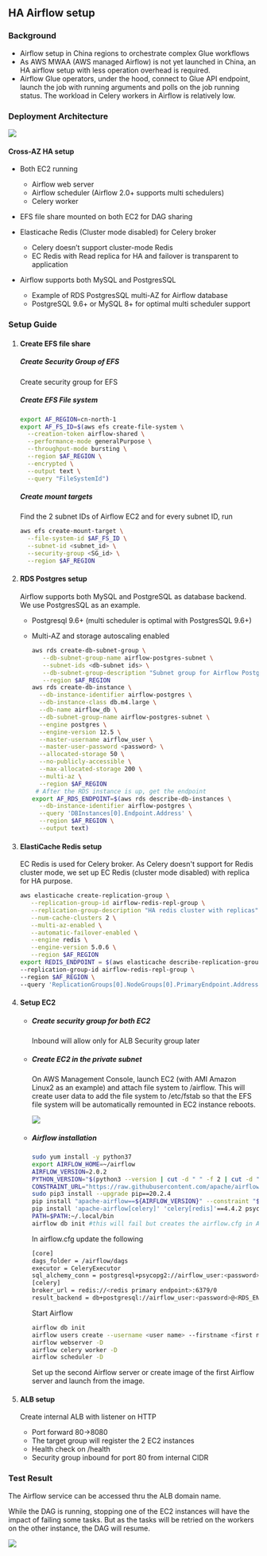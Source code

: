 ## HA Airflow setup

### Background

- Airflow setup in China regions to orchestrate complex Glue workflows
- As AWS MWAA (AWS managed Airflow) is not yet launched in China, an HA airflow setup with less operation overhead is required. 
- Airflow Glue operators, under the hood, connect to Glue API endpoint, launch the job with running arguments and polls on the job running status. The workload in Celery workers in Airflow is relatively low.

### Deployment Architecture

![](img/airflow_arch.jpg)

#### Cross-AZ HA setup

- Both EC2 running
  - Airflow web server
  - Airflow scheduler (Airflow 2.0+ supports multi schedulers)
  - Celery worker

- EFS file share mounted on both EC2 for DAG sharing

- Elasticache Redis (Cluster mode disabled) for Celery broker
  - Celery doesn’t support cluster-mode Redis
  - EC Redis with Read replica for HA and failover is transparent to application

- Airflow supports both MySQL and PostgresSQL
  - Example of RDS PostgresSQL multi-AZ for Airflow database
  - PostgreSQL 9.6+ or MySQL 8+ for optimal multi scheduler support

### Setup Guide

1. #### Create EFS file share

   ##### Create Security Group of EFS

   Create security group for EFS

   ##### Create EFS File system

   ```bash
   export AF_REGION=cn-north-1
   export AF_FS_ID=$(aws efs create-file-system \
     --creation-token airflow-shared \
     --performance-mode generalPurpose \
     --throughput-mode bursting \
     --region $AF_REGION \
     --encrypted \
     --output text \
     --query "FileSystemId")
   ```

   ##### Create mount targets

   Find the 2 subnet IDs of Airflow EC2 and for every subnet ID, run

   ```bash
   aws efs create-mount-target \
     --file-system-id $AF_FS_ID \
     --subnet-id <subnet_id> \
     --security-group <SG_id> \
     --region $AF_REGION
   ```

2. #### RDS Postgres setup

   Airflow supports both MySQL and PostgreSQL as database backend. We use PostgresSQL as an example.

   - Postgresql 9.6+ (multi scheduler is optimal with PostgresSQL 9.6+)

   - Multi-AZ and storage autoscaling enabled 

     ```bash
     aws rds create-db-subnet-group \
        --db-subnet-group-name airflow-postgres-subnet \
        --subnet-ids <db-subnet ids> \
        --db-subnet-group-description "Subnet group for Airflow Postgres RDS" \
        --region $AF_REGION
     aws rds create-db-instance \
       --db-instance-identifier airflow-postgres \
       --db-instance-class db.m4.large \
       --db-name airflow_db \
       --db-subnet-group-name airflow-postgres-subnet \
       --engine postgres \
       --engine-version 12.5 \
       --master-username airflow_user \
       --master-user-password <password> \
       --allocated-storage 50 \
       --no-publicly-accessible \
       --max-allocated-storage 200 \
       --multi-az \
       --region $AF_REGION
      # After the RDS instance is up, get the endpoint
     export AF_RDS_ENDPOINT=$(aws rds describe-db-instances \
       --db-instance-identifier airflow-postgres \
       --query 'DBInstances[0].Endpoint.Address' \
       --region $AF_REGION \
       --output text)
     ```

3. #### ElastiCache Redis setup

   EC Redis is used for Celery broker. As Celery doesn't support for Redis cluster mode, we set up EC Redis (cluster mode disabled) with replica for HA purpose. 

   ```bash
   aws elasticache create-replication-group \
      --replication-group-id airflow-redis-repl-group \
      --replication-group-description "HA redis cluster with replicas" \
      --num-cache-clusters 2 \
      --multi-az-enabled \
      --automatic-failover-enabled \
      --engine redis \
      --engine-version 5.0.6 \
      --region $AF_REGION
   export REDIS_ENDPOINT = $(aws elasticache describe-replication-groups \
   --replication-group-id airflow-redis-repl-group \
   --region $AF_REGION \
   --query 'ReplicationGroups[0].NodeGroups[0].PrimaryEndpoint.Address')
   ```

4. #### Setup EC2

   - ##### Create security group for both EC2

     Inbound will allow only for ALB Security group later

   - ##### Create EC2 in the private subnet

     On AWS Management Console, launch EC2 (with AMI Amazon Linux2 as an example) and attach file system to /airflow. This will create user data to add the file system to /etc/fstab so that the EFS file system will be automatically remounted in EC2 instance reboots.

     ![](img/mount_efs.png)

   - ##### Airflow installation

     ```bash
     sudo yum install -y python37
     export AIRFLOW_HOME=~/airflow
     AIRFLOW_VERSION=2.0.2
     PYTHON_VERSION="$(python3 --version | cut -d " " -f 2 | cut -d "." -f 1-2)"
     CONSTRAINT_URL="https://raw.githubusercontent.com/apache/airflow/constraints-${AIRFLOW_VERSION}/constraints-${PYTHON_VERSION}.txt"
     sudo pip3 install --upgrade pip==20.2.4
     pip install "apache-airflow==${AIRFLOW_VERSION}" --constraint "${CONSTRAINT_URL}"
     pip install 'apache-airflow[celery]' 'celery[redis]'==4.4.2 psycopg2-binary apache-airflow-providers-amazon
     PATH=$PATH:~/.local/bin
     airflow db init #this will fail but creates the airflow.cfg in AIRFLOW_HOME directory
     ```

     In airflow.cfg update the following

     ```bash
     [core]
     dags_folder = /airflow/dags
     executor = CeleryExecutor
     sql_alchemy_conn = postgresql+psycopg2://airflow_user:<password>@<RDS_ENDPOINT>/airflow_db
     [celery]
     broker_url = redis://<redis primary endpoint>:6379/0
     result_backend = db+postgresql://airflow_user:<password>@<RDS_ENDPOINT>/airflow_db
     ```

     Start Airflow 

     ```bash
     airflow db init
     airflow users create --username <user name> --firstname <first name> --lastname <last name> --role Admin --email <email>
     airflow webserver -D
     airflow celery worker -D
     airflow scheduler -D
     ```

     Set up the second Airflow server or create image of the first Airflow server and launch from the image.

5. #### ALB setup

   Create internal ALB with listener on HTTP

   - Port forward 80->8080
   - The target group will register the 2 EC2 instances
   - Health check on /health
   - Security group inbound for port 80 from internal CIDR

### Test Result

The Airflow service can be accessed thru the ALB domain name. 

While the DAG is running, stopping one of the EC2 instances will have the impact of failing some tasks. But as the tasks will be retried on the workers on the other instance, the DAG will resume.  

![](img/dag_efs.png)